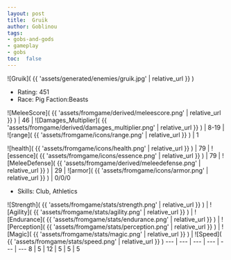 ```yaml
---
layout: post
title:  Gruik
author: Goblinou
tags:
- gobs-and-gods
- gameplay
- gobs
toc:  false
---
```


![Gruik]( {{ 'assets/generated/enemies/gruik.jpg' | relative_url }} )
- Rating: 451
- Race: Pig  Faction:Beasts

![MeleeScore]( {{ 'assets/fromgame/derived/meleescore.png' | relative_url }} ) | 46 | ![Damages_Multiplier]( {{ 'assets/fromgame/derived/damages_multiplier.png' | relative_url }} ) | 8-19 | ![range]( {{ 'assets/fromgame/icons/range.png' | relative_url }} ) | 1


![health]( {{ 'assets/fromgame/icons/health.png' | relative_url }} ) | 79 | ![essence]( {{ 'assets/fromgame/icons/essence.png' | relative_url }} ) | 79 | ![MeleeDefense]( {{ 'assets/fromgame/derived/meleedefense.png' | relative_url }} ) | 29 | ![armor]( {{ 'assets/fromgame/icons/armor.png' | relative_url }} ) | 0/0/0

* Skills: Club, Athletics

![Strength]( {{ 'assets/fromgame/stats/strength.png' | relative_url }} ) | ![Agility]( {{ 'assets/fromgame/stats/agility.png' | relative_url }} ) | ![Endurance]( {{ 'assets/fromgame/stats/endurance.png' | relative_url }} ) | ![Perception]( {{ 'assets/fromgame/stats/perception.png' | relative_url }} ) | ![Magic]( {{ 'assets/fromgame/stats/magic.png' | relative_url }} ) | ![Speed]( {{ 'assets/fromgame/stats/speed.png' | relative_url }} )
--- | --- | --- | --- | --- | ---
8 | 5 | 12 | 5 | 5 | 5
